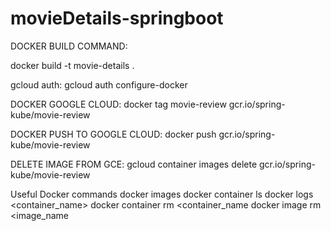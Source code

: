 # movieDetails-springboot

DOCKER BUILD COMMAND:

docker build -t movie-details .

gcloud auth: gcloud auth configure-docker

DOCKER GOOGLE CLOUD: docker tag movie-review gcr.io/spring-kube/movie-review

DOCKER PUSH TO GOOGLE CLOUD: docker push gcr.io/spring-kube/movie-review

DELETE IMAGE FROM GCE: gcloud container images delete gcr.io/spring-kube/movie-review

Useful Docker commands docker images docker container ls docker logs <container_name> docker container rm <container_name docker image rm <image_name
